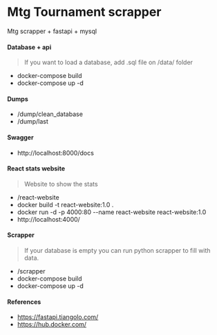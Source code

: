 # Mtg Tournament scrapper
Mtg scrapper + fastapi + mysql

#### Database + api
> If you want to load a database, add .sql file on /data/ folder
- docker-compose build
- docker-compose up -d

#### Dumps
- /dump/clean_database
- /dump/last

#### Swagger
- http://localhost:8000/docs

#### React stats website
> Website to show the stats
- /react-website
- docker build -t react-website:1.0 .
- docker run -d -p 4000:80 --name react-website react-website:1.0 
- http://localhost:4000/

#### Scrapper
> If your database is empty you can run python scrapper to fill with data.
- /scrapper
- docker-compose build
- docker-compose up -d

#### References
- https://fastapi.tiangolo.com/
- https://hub.docker.com/
